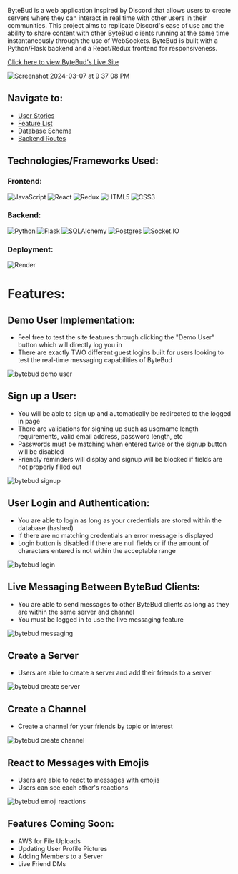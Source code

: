 ByteBud is a web application inspired by Discord that allows users to create servers where they can interact in real time with other users in their communities. This project aims to replicate Discord's ease of use and the ability to share content with other ByteBud clients running at the same time instantaneously through the use of WebSockets. ByteBud is built with a Python/Flask backend and a React/Redux frontend for responsiveness.

[Click here to view ByteBud's Live Site](https://bytebud.onrender.com/)

![Screenshot 2024-03-07 at 9 37 08 PM](https://github.com/raymondlang/bytebud/assets/16345938/0bf36d9c-2c39-4ed2-86b4-697765874f91)


## Navigate to:
* [User Stories](https://github.com/raymondlang/bytebud/wiki/User-Stories)
* [Feature List](https://github.com/raymondlang/bytebud/wiki/ByteBud-Features-List)
* [Database Schema](https://github.com/raymondlang/bytebud/wiki/ByteBud-Database-Schema)
* [Backend Routes](https://github.com/raymondlang/bytebud/wiki/Backend-Routes)

## Technologies/Frameworks Used:

### Frontend:
![JavaScript](https://img.shields.io/badge/Javascript-F7DF1E?style=for-the-badge&logo=javascript&logoColor=black)
![React](https://img.shields.io/badge/react-676E77?style=for-the-badge&logo=react&logoColor=#61DAFB)
![Redux](https://img.shields.io/badge/Redux-764ABC?style=for-the-badge&logo=redux&logoColor=white)
![HTML5](https://img.shields.io/badge/HTML5-E34F26?style=for-the-badge&logo=html5&logoColor=white)
![CSS3](https://img.shields.io/badge/CSS3-1572B6?style=for-the-badge&logo=css3&logoColor=white)

### Backend:
![Python](https://img.shields.io/badge/Python-4081B3?style=for-the-badge&logo=python&logoColor=ffe66a)
![Flask](https://img.shields.io/badge/Flask-000000?style=for-the-badge&logo=flask&logoColor=white)
![SQLAlchemy](https://img.shields.io/badge/-SQLAlchemy-D71F00?style=for-the-badge)
![Postgres](https://img.shields.io/badge/Postgres-4169E1?style=for-the-badge&logo=postgresql&logoColor=white)
![Socket.IO](https://img.shields.io/badge/Socket.IO-010101?style=for-the-badge&logo=socket.io&logoColor=white)

### Deployment:
![Render](https://img.shields.io/badge/Render-%46E3B7.svg?style=for-the-badge&logo=render&logoColor=white)

# Features:

## Demo User Implementation:
* Feel free to test the site features through clicking the "Demo User" button which will directly log you in
* There are exactly TWO different guest logins built for users looking to test the real-time messaging capabilities of ByteBud

![bytebud demo user](https://github.com/raymondlang/bytebud/assets/16345938/e1392bbe-1bf5-42ef-b181-08d49264b211)

## Sign up a User:
* You will be able to sign up and automatically be redirected to the logged in page
* There are validations for signing up such as username length requirements, valid email address, password length, etc
* Passwords must be matching when entered twice or the signup button will be disabled
* Friendly reminders will display and signup will be blocked if fields are not properly filled out

![bytebud signup](https://github.com/raymondlang/bytebud/assets/16345938/4d2b26fb-da6f-4ba3-9c42-5fe9a248a8a6)


## User Login and Authentication:

* You are able to login as long as your credentials are stored within the database (hashed)
* If there are no matching credentials an error message is displayed
* Login button is disabled if there are null fields or if the amount of characters entered is not within the acceptable range

![bytebud login](https://github.com/raymondlang/bytebud/assets/16345938/5645b952-fcc2-4808-bc67-726226950728)


## Live Messaging Between ByteBud Clients:

* You are able to send messages to other ByteBud clients as long as they are within the same server and channel
* You must be logged in to use the live messaging feature

![bytebud messaging](https://github.com/raymondlang/bytebud/assets/16345938/6fef27c3-423c-4d0e-9ad7-e3959ddaf8da)


## Create a Server
* Users are able to create a server and add their friends to a server

![bytebud create server](https://github.com/raymondlang/bytebud/assets/16345938/299e854b-cf8e-4966-8319-733b215af633)

## Create a Channel
* Create a channel for your friends by topic or interest

![bytebud create channel](https://github.com/raymondlang/bytebud/assets/16345938/2bfd8bb2-beac-4736-81ec-3c40ca8e5e17)

## React to Messages with Emojis

* Users are able to react to messages with emojis
* Users can see each other's reactions

![bytebud emoji reactions](https://github.com/raymondlang/bytebud/assets/16345938/54dcf2f6-89e0-49f8-80dc-a514b1d984d3)

## Features Coming Soon:

* AWS for File Uploads
* Updating User Profile Pictures
* Adding Members to a Server
* Live Friend DMs 
